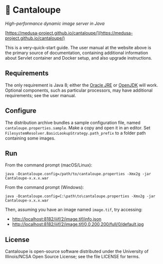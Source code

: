 # 🍈 Cantaloupe

*High-performance dynamic image server in Java*

[https://medusa-project.github.io/cantaloupe/](https://medusa-project.github.io/cantaloupe/)

This is a very-quick-start guide. The user manual at the website above is
the primary source of documentation, containing additional information about
Servlet container and Docker setup, and also upgrade instructions.

## Requirements

The only requirement is Java 8; either the
[Oracle JRE](https://www.java.com/en/) or
[OpenJDK](http://openjdk.java.net/install/index.html) will work. Optional
components, such as particular processors, may have additional requirements;
see the user manual.

## Configure

The distribution archive bundles a sample configuration file, named
`cantaloupe.properties.sample`. Make a copy and open it in an editor. Set
`FilesystemResolver.BasicLookupStrategy.path_prefix` to a folder path
containing some images.

## Run

From the command prompt (macOS/Linux):

    java -Dcantaloupe.config=/path/to/cantaloupe.properties -Xmx2g -jar Cantaloupe-x.x.x.war

From the command prompt (Windows):

    java -Dcantaloupe.config=C:\path\to\cantaloupe.properties -Xmx2g -jar Cantaloupe-x.x.x.war

Then, assuming you have an image named `image.tif`, try accessing:

* [http://localhost:8182/iiif/2/image.tif/info.json](http://localhost:8182/iiif/2/image.tif/info.json)
* [http://localhost:8182/iiif/2/image.tif/0,0,200,200/full/0/default.jpg](http://localhost:8182/iiif/2/image.tif/0,0,200,200/full/0/default.jpg)

## License

Cantaloupe is open-source software distributed under the University of
Illinois/NCSA Open Source License; see the file LICENSE for terms.
